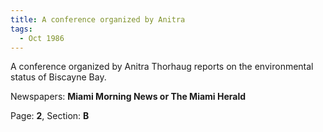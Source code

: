 ```yaml
---  
title: A conference organized by Anitra  
tags:  
  - Oct 1986  
---  
```

  
A conference organized by Anitra Thorhaug reports on the environmental status of Biscayne Bay.  
  
Newspapers: **Miami Morning News or The Miami Herald**  
  
Page: **2**, Section: **B** 
